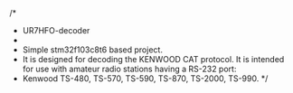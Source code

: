 /*
 * UR7HFO-decoder
 *
 * Simple stm32f103c8t6 based project.
 * It is designed for decoding the KENWOOD CAT protocol. It is intended for use with amateur radio stations having a RS-232 port:
 * Kenwood TS-480, TS-570, TS-590, TS-870, TS-2000, TS-990.
*/
